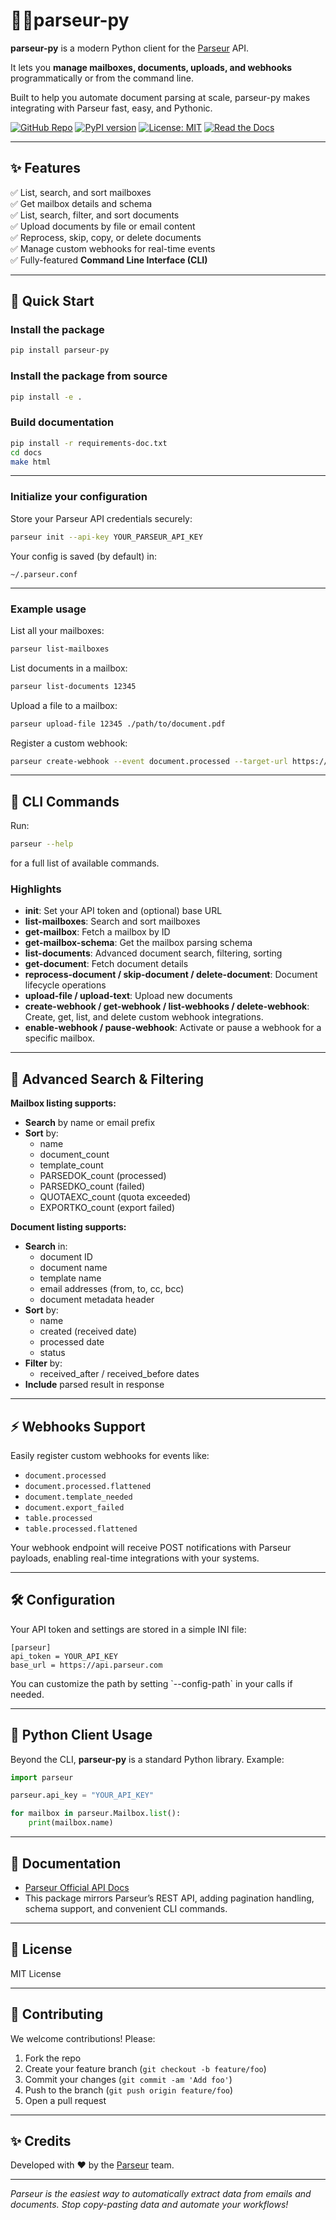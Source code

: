 # 🤖🧙parseur-py

**parseur-py** is a modern Python client for the [Parseur](https://parseur.com) API.

It lets you **manage mailboxes, documents, uploads, and webhooks** programmatically or from the command line.

Built to help you automate document parsing at scale, parseur-py makes integrating with Parseur fast, easy, and Pythonic.

[![GitHub Repo](https://img.shields.io/badge/GitHub-parseur--py-blue?logo=github)](https://github.com/parseur/parseur-py)
[![PyPI version](https://badge.fury.io/py/parseur-py.svg)](https://badge.fury.io/py/parseur-py)
[![License: MIT](https://img.shields.io/badge/License-MIT-yellow.svg)](https://opensource.org/licenses/MIT)
[![Read the Docs](https://readthedocs.org/projects/parseur-py/badge/?version=latest)](https://parseur-py.readthedocs.io/en/latest/?badge=latest)

---

## ✨ Features

✅ List, search, and sort mailboxes  
✅ Get mailbox details and schema  
✅ List, search, filter, and sort documents  
✅ Upload documents by file or email content  
✅ Reprocess, skip, copy, or delete documents  
✅ Manage custom webhooks for real-time events  
✅ Fully-featured **Command Line Interface (CLI)**

---

## 🚀 Quick Start

### Install the package

```bash
pip install parseur-py
```

### Install the package from source

```bash
pip install -e .
```

### Build documentation

```bash
pip install -r requirements-doc.txt
cd docs
make html
```

---

### Initialize your configuration

Store your Parseur API credentials securely:

```bash
parseur init --api-key YOUR_PARSEUR_API_KEY
```

Your config is saved (by default) in:

```
~/.parseur.conf
```

---

### Example usage

List all your mailboxes:

```bash
parseur list-mailboxes
```

List documents in a mailbox:

```bash
parseur list-documents 12345
```

Upload a file to a mailbox:

```bash
parseur upload-file 12345 ./path/to/document.pdf
```

Register a custom webhook:

```bash
parseur create-webhook --event document.processed --target-url https://yourserver.com/webhook --mailbox-id 12345
```

---

## 📜 CLI Commands

Run:

```bash
parseur --help
```

for a full list of available commands.

### Highlights

- **init**: Set your API token and (optional) base URL  
- **list-mailboxes**: Search and sort mailboxes  
- **get-mailbox**: Fetch a mailbox by ID  
- **get-mailbox-schema**: Get the mailbox parsing schema  
- **list-documents**: Advanced document search, filtering, sorting  
- **get-document**: Fetch document details  
- **reprocess-document / skip-document / delete-document**: Document lifecycle operations  
- **upload-file / upload-text**: Upload new documents  
- **create-webhook / get-webhook / list-webhooks / delete-webhook**: Create, get, list, and delete custom webhook integrations.
- **enable-webhook / pause-webhook**: Activate or pause a webhook for a specific mailbox.

---

## 🔎 Advanced Search & Filtering

**Mailbox listing supports:**

- **Search** by name or email prefix
- **Sort** by:
  - name
  - document_count
  - template_count
  - PARSEDOK_count (processed)
  - PARSEDKO_count (failed)
  - QUOTAEXC_count (quota exceeded)
  - EXPORTKO_count (export failed)

**Document listing supports:**

- **Search** in:
  - document ID
  - document name
  - template name
  - email addresses (from, to, cc, bcc)
  - document metadata header
- **Sort** by:
  - name
  - created (received date)
  - processed date
  - status
- **Filter** by:
  - received_after / received_before dates
- **Include** parsed result in response

---

## ⚡ Webhooks Support

Easily register custom webhooks for events like:

- `document.processed`
- `document.processed.flattened`
- `document.template_needed`
- `document.export_failed`
- `table.processed`
- `table.processed.flattened`

Your webhook endpoint will receive POST notifications with Parseur payloads, enabling real-time integrations with your systems.

---

## 🛠️ Configuration

Your API token and settings are stored in a simple INI file:

```
[parseur]
api_token = YOUR_API_KEY
base_url = https://api.parseur.com
```

You can customize the path by setting \`--config-path\` in your calls if needed.

---

## 🐍 Python Client Usage

Beyond the CLI, **parseur-py** is a standard Python library. Example:

```python
import parseur

parseur.api_key = "YOUR_API_KEY"

for mailbox in parseur.Mailbox.list():
    print(mailbox.name)
```

---

## 📖 Documentation

- [Parseur Official API Docs](https://help.parseur.com/en/articles/3566128-use-parseur-document-parsing-api)
- This package mirrors Parseur’s REST API, adding pagination handling, schema support, and convenient CLI commands.

---

## 💼 License

MIT License

---

## 🤝 Contributing

We welcome contributions! Please:

1. Fork the repo
2. Create your feature branch (`git checkout -b feature/foo`)
3. Commit your changes (`git commit -am 'Add foo'`)
4. Push to the branch (`git push origin feature/foo`)
5. Open a pull request

---

## ✨ Credits

Developed with ❤️ by the [Parseur](https://parseur.com) team.

---

*Parseur is the easiest way to automatically extract data from emails and documents. Stop copy-pasting data and automate your workflows!*
